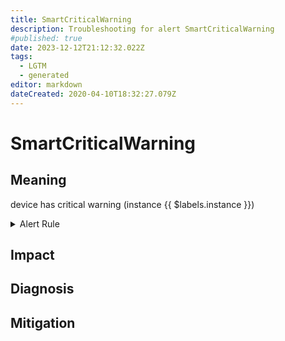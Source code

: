 ```yaml
---
title: SmartCriticalWarning
description: Troubleshooting for alert SmartCriticalWarning
#published: true
date: 2023-12-12T21:12:32.022Z
tags: 
  - LGTM
  - generated
editor: markdown
dateCreated: 2020-04-10T18:32:27.079Z
---
```


# SmartCriticalWarning

## Meaning
[//]: # "Short paragraph that explains what the alert means"
device has critical warning (instance {{ $labels.instance }})

<details>
  <summary>Alert Rule</summary>

{{% rule "smart-device-monitoring/smartctl-exporter.yml" "SmartCriticalWarning" %}}

{{% comment %}}

```yaml
alert: SmartCriticalWarning
expr: smartctl_device_critical_warning > 0
for: 15m
labels:
    severity: critical
annotations:
    summary: Smart critical warning (instance {{ $labels.instance }})
    description: |-
        device has critical warning (instance {{ $labels.instance }})
          VALUE = {{ $value }}
          LABELS = {{ $labels }}
    runbook: https://github.com/srerun/prometheus-alerts/blob/main/content/runbooks/smartctl-exporter/SmartCriticalWarning.md

```

{{% /comment %}}

</details>


## Impact
[//]: # "What could / will happen if the alert is not addressed"



## Diagnosis
[//]: # "Steps to take to identify the cause of the problem"



## Mitigation
[//]: # "The steps necessary to resolve the alert"
